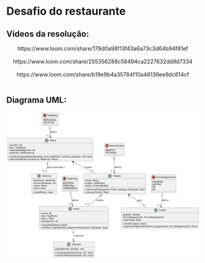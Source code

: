 # Desafio do restaurante

## Videos da resolução:

<div align="center">
https://www.loom.com/share/179d0a98f13f43a6a73c3d64b94f81ef 
</div>

<br>

<div align="center">
https://www.loom.com/share/255356288c58494ca2227632dd9d7334  
</div>

<br>

<div align="center">
https://www.loom.com/share/b19e9b4a35784f10a46136ee9dc614cf  
</div>

<br>

## Diagrama UML: 

<div align="center">
<img src="UML.png"></a>
</div>
